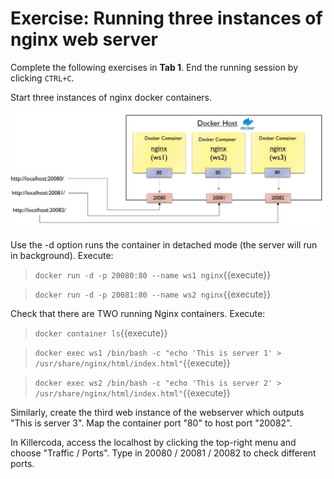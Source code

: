 <h1>Exercise: Running three instances of nginx web server</h1>

Complete the following exercises in <b>Tab 1</b>. End the running session by clicking `CTRL+C`.

Start three instances of nginx docker containers. 

![nginx instances](./assets/nginx.jpg)

Use the -d option runs the container in detached mode (the server will run in background). Execute:

> `docker run -d -p 20080:80 --name ws1 nginx`{{execute}}

> `docker run -d -p 20081:80 --name ws2 nginx`{{execute}}


Check that there are TWO running Nginx containers. Execute:

> `docker container ls`{{execute}}

> `docker exec ws1 /bin/bash -c "echo 'This is server 1' > /usr/share/nginx/html/index.html"`{{execute}}

> `docker exec ws2 /bin/bash -c "echo 'This is server 2' > /usr/share/nginx/html/index.html"`{{execute}}

Similarly, create the third web instance of the webserver  which outputs "This is server 3". Map the container port "80" to host port "20082".

In Killercoda, access the localhost by clicking the top-right menu and choose "Traffic / Ports". Type in 20080 / 20081 / 20082 to check different ports.